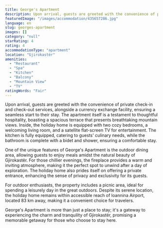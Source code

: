 ```yaml
---
title: George's Apartment
description: Upon arrival, guests are greeted with the convenience of private check-in and check-out services, alongside a currency exchange facility, ensuring a seamless st
featuredImage: "/images/accommodation/435657286.jpg"
language: en
slug: georges-apartment
images: []
category: "null"
starRating: 4
rating: 4
accommodationType: "apartment"
location: "Gjirokastër"
amenities:
  - "Restaurant"
  - "Spa"
  - "Kitchen"
  - "Balcony"
  - "Mountain View"
  - "TV"
ratingWords: "Fair"
---
```


Upon arrival, guests are greeted with the convenience of private check-in and check-out services, alongside a currency exchange facility, ensuring a seamless start to their stay. The apartment itself is a testament to thoughtful hospitality, boasting a spacious terrace that presents breathtaking mountain views. Inside, the holiday home is equipped with two cozy bedrooms, a welcoming living room, and a satellite flat-screen TV for entertainment. The kitchen is fully equipped, catering to guests' culinary needs, while the bathroom is complete with a bidet and shower, ensuring a comfortable stay.

One of the unique features of George's Apartment is the outdoor dining area, allowing guests to enjoy meals amidst the natural beauty of Gjirokastër. For those chillier evenings, the fireplace provides a warm and inviting atmosphere, making it the perfect spot to unwind after a day of exploration. The holiday home also prides itself on offering a private entrance, enhancing the sense of privacy and exclusivity for its guests.

For outdoor enthusiasts, the property includes a picnic area, ideal for spending a leisurely day in the great outdoors. Despite its serene location, the holiday home remains within accessible reach of Ioannina Airport, located 83 km away, making it a convenient choice for travelers.

George's Apartment is more than just a place to stay; it's a gateway to experiencing the charm and tranquility of Gjirokastër, promising a memorable getaway for those who choose to stay here.

